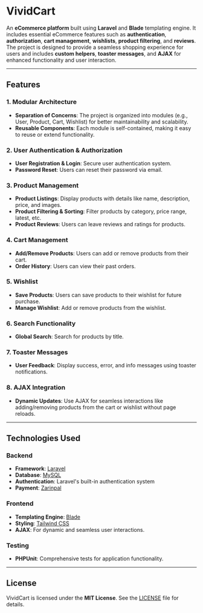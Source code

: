 # VividCart

An **eCommerce platform** built using **Laravel** and **Blade** templating engine. It includes essential eCommerce features such as **authentication**, **authorization**, **cart management**, **wishlists**, **product filtering**, and **reviews**. The project is designed to provide a seamless shopping experience for users and includes **custom helpers**, **toaster messages**, and **AJAX** for enhanced functionality and user interaction.

---

## Features

### **1. Modular Architecture**
- **Separation of Concerns**: The project is organized into modules (e.g., User, Product, Cart, Wishlist) for better maintainability and scalability.
- **Reusable Components**: Each module is self-contained, making it easy to reuse or extend functionality.

### **2. User Authentication & Authorization**
- **User Registration & Login**: Secure user authentication system.
- **Password Reset**: Users can reset their password via email.

### **3. Product Management**
- **Product Listings**: Display products with details like name, description, price, and images.
- **Product Filtering & Sorting**: Filter products by category, price range, latest, etc.
- **Product Reviews**: Users can leave reviews and ratings for products.

### **4. Cart Management**
- **Add/Remove Products**: Users can add or remove products from their cart.
- **Order History**: Users can view their past orders.

### **5. Wishlist**
- **Save Products**: Users can save products to their wishlist for future purchase.
- **Manage Wishlist**: Add or remove products from the wishlist.

### **6. Search Functionality**
- **Global Search**: Search for products by title.

### **7. Toaster Messages**
- **User Feedback**: Display success, error, and info messages using toaster notifications.

### **8. AJAX Integration**
- **Dynamic Updates**: Use AJAX for seamless interactions like adding/removing products from the cart or wishlist without page reloads.

---

## Technologies Used

### **Backend**
- **Framework**: [Laravel](https://laravel.com/)
- **Database**: [MySQL](https://www.mysql.com/)
- **Authentication**: Laravel's built-in authentication system
- **Payment**: [Zarinpal](https://www.zarinpal.com)

### **Frontend**
- **Templating Engine**: [Blade](https://laravel.com/docs/blade)
- **Styling**: [Tailwind CSS](https://tailwindcss.com/)
- **AJAX**: For dynamic and seamless user interactions.

### **Testing**
- **PHPUnit**: Comprehensive tests for application functionality.

---

## License
VividCart is licensed under the **MIT License**. See the [LICENSE](LICENSE) file for details.
